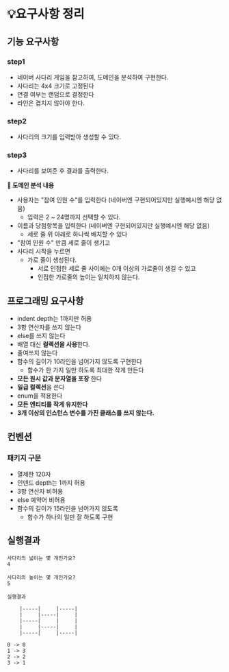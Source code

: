 # 💡요구사항 정리
## 기능 요구사항
### step1
- 네이버 사다리 게임을 참고하여, 도메인을 분석하여 구현한다.
- 사다리는 4x4 크기로 고정된다
- 연결 여부는 랜덤으로 결정한다
- 라인은 겹치지 않아야 한다.
### step2
- 사다리의 크기를 입력받아 생성할 수 있다.
### step3
- 사다리를 보여준 후 결과를 출력한다.

**📠 도메인 분석 내용**
- 사용자는 "참여 인원 수"를 입력한다 (네이버엔 구현되어있지만 실행예시엔 해당 없음)
  - 입력은 2 ~ 24명까지 선택할 수 있다.
- 이름과 당첨항목을 입력한다 (네이버엔 구현되어있지만 실행예시엔 해당 없음)
  - 세로 줄 위 아래로 하나씩 배치할 수 있다 
- "참여 인원 수" 만큼 세로 줄이 생기고
- 사다리 시작을 누르면
  - 가로 줄이 생성된다.
    - 서로 인접한 세로 줄 사이에는 0개 이상의 가로줄이 생길 수 있고
    - 인접한 가로줄의 높이는 일치하지 않는다.


## 프로그래밍 요구사항
- indent depth는 1까지만 허용
- 3항 연산자를 쓰지 않는다
- else를 쓰지 않는다
- 배열 대신 **컬렉션을 사용**한다.
- 줄여쓰지 않는다
- 함수의 길이가 10라인을 넘어가지 않도록 구현한다
  - 함수가 한 가지 일만 하도록 최대한 작게 만든다
- **모든 원시 값과 문자열을 포장** 한다
- **일급 컬렉션**을 쓴다
- enum을 적용한다
- **모든 엔티티를 작게 유지한다**
- **3개 이상의 인스턴스 변수를 가진 클래스를 쓰지 않는다.**

## 컨벤션
### 패키지 구문
- 열제한 120자
- 인덴드 depth는 1까지 허용
- 3항 연산자 비허용
- else 예약어 비허용
- 함수의 길이가 15라인을 넘어가지 않도록
  - 함수가 하나의 일만 잘 하도록 구현

## 실행결과
```
사다리의 넓이는 몇 개인가요?
4

사다리의 높이는 몇 개인가요?
5

실행결과

    |-----|     |-----|
    |     |-----|     |
    |-----|     |     |
    |     |-----|     |
    |-----|     |-----|
    
0 -> 0
1 -> 3
2 -> 2
3 -> 1

```
